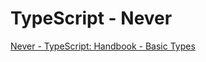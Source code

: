 # TypeScript - Never

[Never - TypeScript: Handbook - Basic Types](https://www.typescriptlang.org/docs/handbook/basic-types.html#never)

